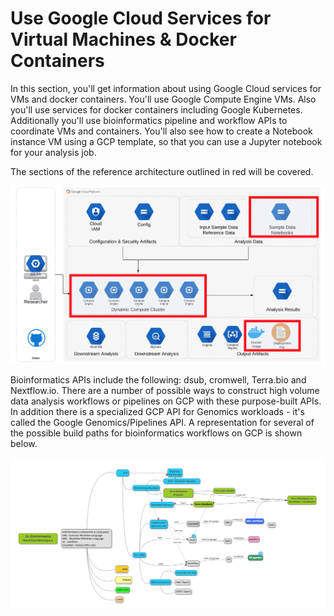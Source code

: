 # Use Google Cloud Services for Virtual Machines & Docker Containers

In this section, you'll get information about using Google Cloud services for VMs and docker containers.  You'll use Google Compute Engine VMs.  Also you'll use services for docker containers including Google Kubernetes.  Additionally you'll use bioinformatics pipeline and workflow APIs to coordinate VMs and containers.  You'll also see how to create a Notebook instance VM using a GCP template, so that you can use a Jupyter notebook for your analysis job.

The sections of the reference architecture outlined in red will be covered.

[![gcp-compute](/images/compute.png)]()

Bioinformatics APIs include the following: dsub, cromwell, Terra.bio and Nextflow.io. There are a number of possible ways to construct high volume data analysis workflows or pipelines on GCP with these purpose-built APIs.  In addition there is a specialized GCP API for Genomics workloads - it's called the Google Genomics/Pipelines API.  A representation for several of the possible build paths for bioinformatics workflows on GCP is shown below.

[![gcp-workflows](/images/workflows.png)]()

